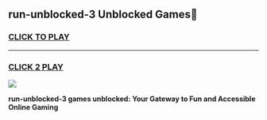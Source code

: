 
## run-unblocked-3 Unblocked Games👋
<h3>
<a href="https://news.freeplayer.one?title=run-unblocked-3&ref=16F">CLICK TO PLAY</a></h3>
<hr>

<h3>
<a href="https://news.freeplayer.one?title=run-unblocked-3&ref=16F">CLICK 2 PLAY</a>
  
</h3>

<a href="https://news.freeplayer.one?title=run-unblocked-3&ref=16F/"><img src="https://clearcache.store/games.png"></a>


**run-unblocked-3 games unblocked: Your Gateway to Fun and Accessible Online Gaming**
